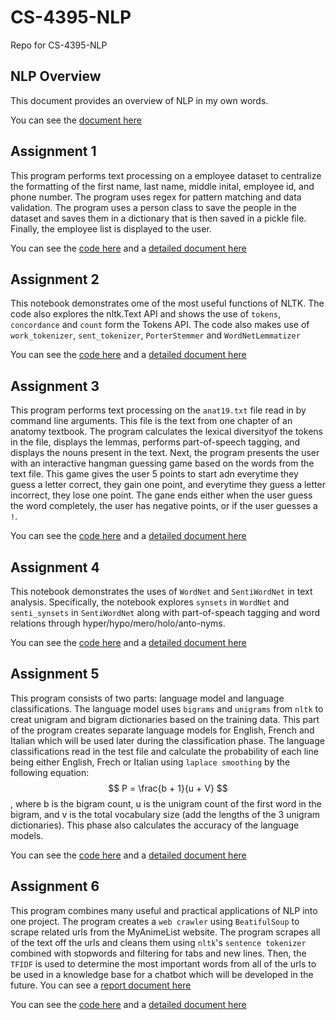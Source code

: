 # CS-4395-NLP
Repo for CS-4395-NLP

## NLP Overview
This document provides an overview of NLP in my own words.

You can see the [document here](NLP_Overview.pdf)

## Assignment 1
This program performs text processing on a employee dataset to centralize the formatting of the first name, last name, middle inital, employee id, and phone number. The program uses regex for pattern matching and data validation. The program uses a person class to save the people in the dataset and saves them in a dictionary that is then saved in a pickle file. Finally, the employee list is displayed to the user.

You can see the [code here](Homework1/Homework1_sxg180113.py) and a [detailed document here](Homework1/Assignment1_Details.md)


## Assignment 2
This notebook demonstrates ome of the most useful functions of NLTK. The code also explores the nltk.Text API and shows the use of ```tokens```, ```concordance``` and ```count``` form the Tokens API. The code also makes use of ```work_tokenizer```, ```sent_tokenizer```, ```PorterStemmer``` and ```WordNetLemmatizer```

You can see the [code here](Homework2/Homework2_sxg180113.pdf) and a [detailed document here](Homework2/Assignment2_Details.md)

## Assignment 3
This program performs text processing on the ```anat19.txt``` file read in by command line arguments. This file is the text from one chapter of an anatomy textbook. The program calculates the lexical diversityof the tokens in the file, displays the lemmas, performs part-of-speech tagging, and displays the nouns present in the text. Next, the program presents the user with an interactive hangman guessing game based on the words from the text file. This game gives the user 5 points to start adn everytime they guess a letter correct, they gain one point, and everytime they guess a letter incorrect, they lose one point. The gane ends either when the user guess the word completely, the user has negative points, or if the user guesses a ```!```.

You can see the [code here](Homework3/Homework3_sxg180113.py) and a [detailed document here](Homework3/Assignment3_Details.md)

## Assignment 4
This notebook demonstrates the uses of ```WordNet``` and ```SentiWordNet``` in text analysis. Specifically, the notebook explores ```synsets``` in ```WordNet``` and ```senti_synsets``` in ```SentiWordNet``` along with part-of-speach tagging and word relations through hyper/hypo/mero/holo/anto-nyms.

You can see the [code here](Homework4/Homework4_sxg180113.pdf) and a [detailed document here](Homework4/Assignment4_Details.md)

## Assignment 5
This program consists of two parts: language model and language classifications. The language model uses ```bigrams``` and ```unigrams``` from ```nltk``` to creat unigram and bigram dictionaries based on the training data. This part of the program creates separate language models for English, French and Italian which will be used later during the classification phase. The language classifications read in the test file and calculate the probability of each line being either English, Frech or Italian using ```laplace smoothing``` by the following equation: $$ P = \frac{b + 1}{u + V} $$, where b is
the bigram count, u is the unigram count of the first word in the bigram, and v is the total vocabulary
size (add the lengths of the 3 unigram dictionaries). This phase also calculates the accuracy of the language models.

You can see the [code here](Homework5/ngrams.py) and a [detailed document here](Homework5/Assignment5_Details.md)

## Assignment 6
This program combines many useful and practical applications of NLP into one project. The program creates a ```web crawler``` using ```BeatifulSoup``` to scrape related urls from the MyAnimeList website. The program scrapes all of the text off the urls and cleans them using ```nltk```'s ```sentence tokenizer``` combined with stopwords and filtering for tabs and new lines. Then, the ```TFIDF``` is used to determine the most important words from all of the urls to be used in a knowledge base for a chatbot which will be developed in the future. You can see a [report document here](Homework6/Report.pdf)

You can see the [code here](Homework6/Homework6_sxg180113.py) and a [detailed document here](Homework6/Assignment6_Details.md)
